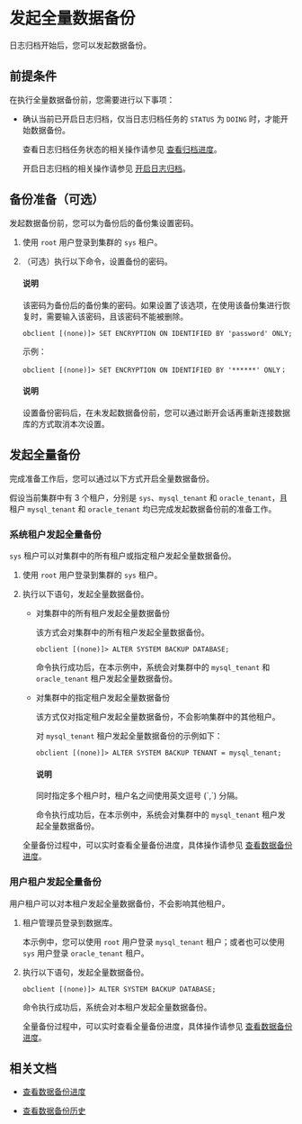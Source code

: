 # 发起全量数据备份

日志归档开始后，您可以发起数据备份。

## 前提条件

在执行全量数据备份前，您需要进行以下事项：

* 确认当前已开启日志归档，仅当日志归档任务的 `STATUS` 为 `DOING` 时，才能开始数据备份。

  查看日志归档任务状态的相关操作请参见 [查看归档进度](../300.log-archive/600.view-log-archive-progress.md)。

  开启日志归档的相关操作请参见 [开启日志归档](../300.log-archive/300.initiate-log-archive.md)。
  
## 备份准备（可选）

发起数据备份前，您可以为备份后的备份集设置密码。

1. 使用 `root` 用户登录到集群的 `sys` 租户。

2. （可选）执行以下命令，设置备份的密码。

   <main id="notice" type='explain'>
      <h4>说明</h4>
      <p>该密码为备份后的备份集的密码。如果设置了该选项，在使用该备份集进行恢复时，需要输入该密码，且该密码不能被删除。</p>
   </main>

   ```shell
   obclient [(none)]> SET ENCRYPTION ON IDENTIFIED BY 'password' ONLY;
   ```

   示例：

   ```shell
   obclient [(none)]> SET ENCRYPTION ON IDENTIFIED BY '******' ONLY；
   ```

   <main id="notice" type='explain'>
      <h4>说明</h4>
      <p>设置备份密码后，在未发起数据备份前，您可以通过断开会话再重新连接数据库的方式取消本次设置。</p>
   </main>

## 发起全量备份

完成准备工作后，您可以通过以下方式开启全量数据备份。

假设当前集群中有 3 个租户，分别是 `sys`、`mysql_tenant` 和 `oracle_tenant`，且租户 `mysql_tenant` 和 `oracle_tenant` 均已完成发起数据备份前的准备工作。

### 系统租户发起全量备份

`sys` 租户可以对集群中的所有租户或指定租户发起全量数据备份。

1. 使用 `root` 用户登录到集群的 `sys` 租户。

2. 执行以下语句，发起全量数据备份。

   * 对集群中的所有租户发起全量数据备份

      该方式会对集群中的所有租户发起全量数据备份。

      ```shell
      obclient [(none)]> ALTER SYSTEM BACKUP DATABASE;
      ```

      命令执行成功后，在本示例中，系统会对集群中的 `mysql_tenant` 和 `oracle_tenant` 租户发起全量数据备份。

   * 对集群中的指定租户发起全量数据备份

      该方式仅对指定租户发起全量数据备份，不会影响集群中的其他租户。

      对 `mysql_tenant` 租户发起全量数据备份的示例如下：

      ```shell
      obclient [(none)]> ALTER SYSTEM BACKUP TENANT = mysql_tenant;
      ```

      <main id="notice" type='explain'>
        <h4>说明</h4>
        <p>同时指定多个租户时，租户名之间使用英文逗号 (`,`) 分隔。</p>
      </main>

      命令执行成功后，在本示例中，系统会对集群中的 `mysql_tenant` 租户发起全量数据备份。

   全量备份过程中，可以实时查看全量备份进度，具体操作请参见 [查看数据备份进度]()。
  

### 用户租户发起全量备份

用户租户可以对本租户发起全量数据备份，不会影响其他租户。

1. 租户管理员登录到数据库。

    本示例中，您可以使用 `root` 用户登录 `mysql_tenant` 租户；或者也可以使用 `sys` 用户登录 `oracle_tenant` 租户。

2. 执行以下语句，发起全量数据备份。

    ```shell
    obclient [(none)]> ALTER SYSTEM BACKUP DATABASE;
    ```
   
   命令执行成功后，系统会对本租户发起全量数据备份。
   
   全量备份过程中，可以实时查看全量备份进度，具体操作请参见 [查看数据备份进度](../400.data-backup/500.view-data-backup-progress.md)。

## 相关文档

* [查看数据备份进度](../400.data-backup/500.view-data-backup-progress.md)

* [查看数据备份历史](../400.data-backup/600.view-data-backup-history.md)
